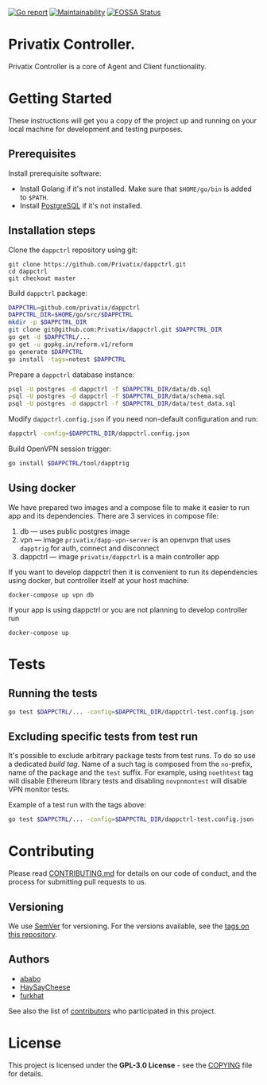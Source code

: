 [![Go report](https://goreportcard.com/badge/github.com/Privatix/dappctrl)](https://goreportcard.com/badge/github.com/Privatix/dappctrl)
[![Maintainability](https://api.codeclimate.com/v1/badges/7e76f071e5408b13ea53/maintainability)](https://codeclimate.com/github/Privatix/dappctrl/maintainability)
[![FOSSA Status](https://app.fossa.io/api/projects/git%2Bgithub.com%2FPrivatix%2Fdappctrl.svg?type=shield)](https://app.fossa.io/projects/git%2Bgithub.com%2FPrivatix%2Fdappctrl?ref=badge_shield)

# Privatix Controller.
Privatix Controller is a core of Agent and Client functionality.

# Getting Started

These instructions will get you a copy of the project up and running on your local machine for development and testing purposes.

## Prerequisites

Install prerequisite software:
* Install Golang if it's not installed. Make sure that `$HOME/go/bin` is added
to `$PATH`.
* Install [PostgreSQL](https://www.postgresql.org/download/) if it's not installed.

## Installation steps

Clone the `dappctrl` repository using git:

```
git clone https://github.com/Privatix/dappctrl.git
cd dappctrl
git checkout master
```

Build `dappctrl` package:

```bash
DAPPCTRL=github.com/privatix/dappctrl
DAPPCTRL_DIR=$HOME/go/src/$DAPPCTRL
mkdir -p $DAPPCTRL_DIR
git clone git@github.com:Privatix/dappctrl.git $DAPPCTRL_DIR
go get -d $DAPPCTRL/...
go get -u gopkg.in/reform.v1/reform
go generate $DAPPCTRL
go install -tags=notest $DAPPCTRL
```

Prepare a `dappctrl` database instance:

```bash
psql -U postgres -d dappctrl -f $DAPPCTRL_DIR/data/db.sql
psql -U postgres -d dappctrl -f $DAPPCTRL_DIR/data/schema.sql
psql -U postgres -d dappctrl -f $DAPPCTRL_DIR/data/test_data.sql
```

Modify `dappctrl.config.json` if you need non-default configuration and run:

```bash
dappctrl -config=$DAPPCTRL_DIR/dappctrl.config.json
```

Build OpenVPN session trigger:

```bash
go install $DAPPCTRL/tool/dapptrig
```

## Using docker
We have prepared two images and a compose file to make it easier to run app and its dependencies.
There are 3 services in compose file:
  1. db — uses public postgres image
  2. vpn — image `privatix/dapp-vpn-server` is an openvpn that uses `dapptrig` for auth, connect and disconnect
  3. dappctrl — image `privatix/dappctrl` is a main controller app

If you want to develop dappctrl then it is convenient to run its dependencies using docker, but controller itself at your host machine:
```
docker-compose up vpn db
```
If your app is using dappctrl or you are not planning to develop controller run
```
docker-compose up
```

# Tests

## Running the tests

```bash
go test $DAPPCTRL/... -config=$DAPPCTRL_DIR/dappctrl-test.config.json
```

## Excluding specific tests from test run

It's possible to exclude arbitrary package tests from test runs. To do so use
a dedicated *build tag*. Name of a such tag is composed from the `no`-prefix,
name of the package and the `test` suffix. For example, using `noethtest` tag
will disable Ethereum library tests and disabling `novpnmontest` will disable
VPN monitor tests.

Example of a test run with the tags above:

```bash
go test $DAPPCTRL/... -config=$DAPPCTRL_DIR/dappctrl-test.config.json -tags=noethtest,novpnmontest
```

# Contributing

Please read [CONTRIBUTING.md](CONTRIBUTING.md) for details on our code of conduct, and the process for submitting pull requests to us.

## Versioning

We use [SemVer](http://semver.org/) for versioning. For the versions available, see the [tags on this repository](https://github.com/Privatix/dapp-somc/tags).

## Authors

* [ababo](https://github.com/ababo)
* [HaySayCheese](https://github.com/HaySayCheese)
* [furkhat](https://github.com/furkhat)

See also the list of [contributors](https://github.com/Privatix/dapp-somc/contributors) who participated in this project.

# License

This project is licensed under the **GPL-3.0 License** - see the [COPYING](COPYING) file for details.

